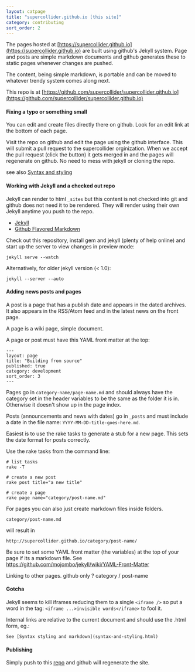 ```yaml
---
layout: catpage
title: "supercollider.github.io [this site]"
category: contributing
sort_order: 2
---
```



The pages hosted at [https://supercollider.github.io](https://supercollider.github.io) are built using github's Jekyll system.  Page and posts are simple markdown documents and github generates these to static pages whenever changes are pushed.

The content, being simple markdown, is portable and can be moved to whatever trendy system comes along next.

This repo is at [https://github.com/supercollider/supercollider.github.io](https://github.com/supercollider/supercollider.github.io)


#### Fixing a typo or something small

You can edit and create files directly there on github.  Look for an edit link at the bottom of each page.

Visit the repo on github and edit the page using the github interface.  This will submit a pull request to the supercollider orginization.  When we accept the pull request (click the button) it gets merged in and the pages will regenerate on github. No need to mess with jekyll or cloning the repo.


see also [Syntax and styling](syntax-and-styling.html)


#### Working with Jekyll and a checked out repo


Jekyll can render to html `_sites` but this content is not checked into git and github does not need it to be rendered.  They will render using their own Jekyll anytime you push to the repo.

- [Jekyll](http://jekyllrb.com/)
- [Github Flavored Markdown](https://help.github.com/articles/github-flavored-markdown)

Check out this repository, install gem and jekyll (plenty of help online) and start up the server to view changes in preview mode:

    jekyll serve --watch

Alternatively, for older jekyll version (< 1.0):

    jekyll --server --auto

#### Adding news posts and pages

A post is a page that has a publish date and appears in the dated archives. It also appears in the RSS/Atom feed and in the latest news on the front page.

A page is a wiki page, simple document.

A page or post must have this YAML front matter at the top:

    ---
    layout: page
    title: "Building from source"
    published: true
    category: development
    sort_order: 3
    ---

Pages go in `category-name/page-name.md` and should always have the category set in the header variables to be the same as the folder it is in.  Otherwise it doesn't show up in the page index.

Posts (announcements and news with dates) go in `_posts` and must include a date in the file name: `YYYY-MM-DD-title-goes-here.md`.

Easiest is to use the rake tasks to generate a stub for a new page.  This sets the date format for posts correctly.

Use the rake tasks from the command line:

    # list tasks
    rake -T

    # create a new post
    rake post title="a new title"

    # create a page
    rake page name="category/post-name.md"

For pages you can also just create markdown files inside folders.

    category/post-name.md

will result in

    http://supercollider.github.io/category/post-name/

Be sure to set some YAML front matter (the variables) at the top of your page if its a markdown file.  See https://github.com/mojombo/jekyll/wiki/YAML-Front-Matter

Linking to other pages.  github only ?   category / post-name

#### Gotcha

Jekyll seems to kill iframes reducing them to a single `<iframe />` so put a word in the tag: `<iframe ...>invisible words</iframe>` to fool it.

Internal links are relative to the current document and should use the .html form, eg.:

    See [Syntax styling and markdown](syntax-and-styling.html)


#### Publishing

Simply push to this [repo](https://github.com/supercollider/supercollider.github.io) and github will regenerate the site.


